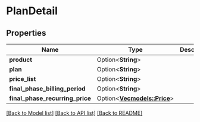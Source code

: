 # PlanDetail

## Properties

Name | Type | Description | Notes
------------ | ------------- | ------------- | -------------
**product** | Option<**String**> |  | [optional]
**plan** | Option<**String**> |  | [optional]
**price_list** | Option<**String**> |  | [optional]
**final_phase_billing_period** | Option<**String**> |  | [optional]
**final_phase_recurring_price** | Option<[**Vec<models::Price>**](Price.md)> |  | [optional]

[[Back to Model list]](../README.md#documentation-for-models) [[Back to API list]](../README.md#documentation-for-api-endpoints) [[Back to README]](../README.md)


